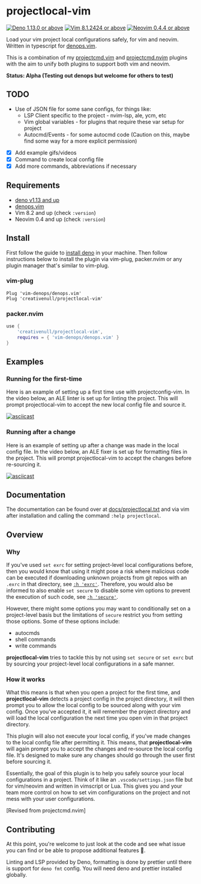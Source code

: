 # projectlocal-vim

[![Deno 1.13.0 or above](https://img.shields.io/badge/Deno-Support%201.13.0-yellowgreen.svg?logo=deno)](https://github.com/denoland/deno/tree/v1.13.0)
[![Vim 8.1.2424 or above](https://img.shields.io/badge/Vim-Support%208.1.2424-yellowgreen.svg?logo=vim)](https://github.com/vim/vim/tree/v8.1.2424)
[![Neovim 0.4.4 or above](https://img.shields.io/badge/Neovim-Support%200.4.4-yellowgreen.svg?logo=neovim&logoColor=white)](https://github.com/neovim/neovim/tree/v0.4.4)

Load your vim project local configurations safely, for vim and neovim. Written in typescript for [denops.vim][denops].

This is a combination of my [projectcmd.vim][pcmdvim] and [projectcmd.nvim][pcmdnvim] plugins with the aim to unify both
plugins to support both vim and neovim.

__Status: Alpha (Testing out denops but welcome for others to test)__

## TODO

+ Use of JSON file for some sane configs, for things like:
    + LSP Client specific to the project - nvim-lsp, ale, ycm, etc
    + Vim global variables - for plugins that require these var setup for project
    + Autocmd/Events - for some autocmd code (Caution on this, maybe find some way for a more explicit permission)
+ [X] Add example gifs/videos
+ [X] Command to create local config file
+ [X] Add more commands, abbreviations if necessary

## Requirements

+ [deno v1.13 and up](https://deno.land)
+ [denops.vim][denops]
+ Vim 8.2 and up (check `:version`)
+ Neovim 0.4 and up (check `:version`)

## Install

First follow the guide to [install deno](https://deno.land) in your machine. Then follow instructions below to install
the plugin via vim-plug, packer.nvim or any plugin manager that's similar to vim-plug.

### vim-plug

```vim
Plug 'vim-denops/denops.vim'
Plug 'creativenull/projectlocal-vim'
```

### packer.nvim

```lua
use {
    'creativenull/projectlocal-vim',
    requires = { 'vim-denops/denops.vim' }
}
```

## Examples
### Running for the first-time

Here is an example of setting up a first time use with projectconfig-vim. In the video below, an ALE linter is set up
for linting the project. This will prompt projectlocal-vim to accept the new local config file and source it.

[![asciicast](https://asciinema.org/a/lg5fteXqg6CWiNiaOUiHIDWUq.svg)](https://asciinema.org/a/lg5fteXqg6CWiNiaOUiHIDWUq)

### Running after a change

Here is an example of setting up after a change was made in the local config file. In the video below, an ALE fixer is
set up for formatting files in the project. This will prompt projectlocal-vim to accept the changes before re-sourcing
it.

[![asciicast](https://asciinema.org/a/AFXP48Kb4L2IwcbZNv40RqBhL.svg)](https://asciinema.org/a/AFXP48Kb4L2IwcbZNv40RqBhL)

## Documentation

The documentation can be found over at [docs/projectlocal.txt][docs] and via vim after installation and calling the
command `:help projectlocal`.

## Overview
### Why

If you've used `set exrc` for setting project-level local configurations before, then you would know that using it might
pose a risk where malicious code can be executed if downloading unknown projects from git repos with an `.exrc` in that
directory, see [`:h 'exrc'`][vim-exrc]. Therefore, you would also be informed to also enable `set secure` to disable
some vim options to prevent the execution of such code, see [`:h 'secure'`][vim-secure].

However, there might some options you may want to conditionally set on a project-level basis but the limitations of
`secure` restrict you from setting those options. Some of these options include:

+ autocmds
+ shell commands
+ write commands

**projectlocal-vim** tries to tackle this by not using `set secure` or `set exrc` but by sourcing your project-level
local configurations in a safe manner.

### How it works

What this means is that when you open a project for the first time, and **projectlocal-vim** detects a project config
in the project directory, it will then prompt you to allow the local config to be sourced along with your vim config.
Once you've accepted it, it will remember the project directory and will load the local configuration the next time you
open vim in that project directory.

This plugin will also not execute your local config, if you've made changes to the local config file after permitting it.
This means, that **projectlocal-vim** will again prompt you to accept the changes and re-source the local config file.
It's designed to make sure any changes should go through the user first before sourcing it.

Essentially, the goal of this plugin is to help you safely source your local configurations in a project.
Think of it like an `.vscode/settings.json` file but for vim/neovim and written in vimscript or Lua. This gives you and
your team more control on how to set vim configurations on the project and not mess with your user configurations.

[Revised from projectcmd.nvim]

## Contributing

At this point, you're welcome to just look at the code and see what issue you can find or be able to propose additional
features 🙂.

Linting and LSP provided by Deno, formatting is done by prettier until there is support for `deno fmt` config. You will
need deno and prettier installed globally.

[vim-exrc]: https://vimhelp.org/options.txt.html#'exrc'
[vim-secure]: https://vimhelp.org/options.txt.html#'secure'
[denops]: https://github.com/vim-denops/denops.vim
[pcmdvim]: https://github.com/creativenull/projectcmd.vim
[pcmdnvim]: https://github.com/creativenull/projectcmd.nvim
[docs]: doc/projectlocal.txt
